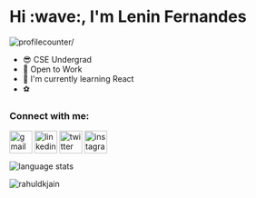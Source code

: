<h1 >Hi :wave:, I'm Lenin Fernandes</h1>
<p align="left"> <img src=https://komarev.com/ghpvc/?username=Lchris22&label=visitors alt=profilecounter/> </p>

- :sunglasses: CSE Undergrad
- 👯 Open to Work
- 🌱 I'm currently learning React
- :soccer: 

<h3 align="left">Connect with me:</h3>
<p align="left">
<a href="leninfernandes51@gmail.com" target="_blank"><img align="center" src="https://img.icons8.com/fluency/48/000000/apple-mail.png" alt="gmail" height="40" width="40"/></a>
<a href="https://www.linkedin.com/in/lenin-fernandes-857470128/" target="_blank"><img align="center" src="https://img.icons8.com/fluency/48/000000/linkedin.png" alt="linkedin" height="40" width="40"/></a>
<a href="https://twitter.com/chrislenins" target="_blank"><img align="center" src="https://img.icons8.com/fluency/48/000000/twitter-squared.png" alt="twitter" height="40" width="40" /></a>
<a href="https://instagram.com/chrislenins" target="_blank"><img align="center" src="https://img.icons8.com/fluency/48/000000/instagram-new.png" alt="instagram" height="40" width="40" /></a>
</p>


 <p ><img align="center" src="https://github-readme-stats.vercel.app/api/top-langs?username=Lchris22&show_icons=true&locale=en&layout=compact&theme=outrun" alt="language stats" /></p>
 
 <p> <img src=https://github-readme-stats.vercel.app/api?username=Lchris22&show_icons=true&theme=outrun alt=rahuldkjain /> </p>

























<!--
**Lchris22/Lchris22** is a ✨ _special_ ✨ repository because its `README.md` (this file) appears on your GitHub profile.

Here are some ideas to get you started:

- 🔭 I’m currently working on ...
- 🌱 I’m currently learning ...
- 👯 I’m looking to collaborate on ...
- 🤔 I’m looking for help with ...
- 💬 Ask me about ...
- 📫 How to reach me: ...
- 😄 Pronouns: ...
- ⚡ Fun fact: ...
-->
